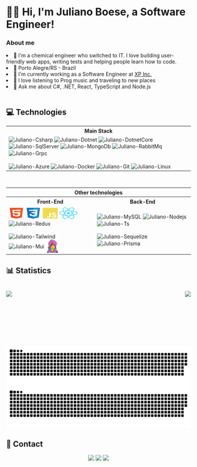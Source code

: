 # 👨‍💻 Hi, I'm Juliano Boese, a Software Engineer!

<h3><strong>About me</strong></h3>

<div align="left" style="display: inline_block">
  <li> 🧪 I'm a chemical engineer who switched to IT. I love building user-friendly web apps, writing tests and helping people learn how to code.
  <li> 🧉 Porto Alegre/RS - Brazil</li>
  <li> 🔭 I'm currently working as a Software Engineer at <a href="https://www.xpinc.com/">XP Inc.</a></li>
  <li> 🎸 I love listening to Prog music and traveling to new places</li>
  <li> 💬 Ask me about C#, .NET, React, TypeScript and Node.js</li>
</div>
<br>

## 💻 Technologies

<div align="center" style="display: inline_block">
<table>
  <tr>
    <th>Main Stack</th>
  </tr>
  <tr>
    <td>
      <img align="center" alt="Juliano-Csharp" height="40" width="52" src="https://cdn.jsdelivr.net/gh/devicons/devicon/icons/csharp/csharp-original.svg">
      <img align="center" alt="Juliano-Dotnet" height="40" width="52" src="https://cdn.jsdelivr.net/gh/devicons/devicon/icons/dot-net/dot-net-original-wordmark.svg">
      <img align="center" alt="Juliano-DotnetCore" height="40" width="52" src="https://cdn.jsdelivr.net/gh/devicons/devicon/icons/dotnetcore/dotnetcore-original.svg">
      <img align="center" alt="Juliano-SqlServer" height="58" width="58" src="https://cdn.jsdelivr.net/gh/devicons/devicon/icons/microsoftsqlserver/microsoftsqlserver-plain-wordmark.svg">
      <img align="center" alt="Juliano-MongoDb" height="50" width="58" src="https://cdn.jsdelivr.net/gh/devicons/devicon/icons/mongodb/mongodb-original-wordmark.svg" />
      <img align="center" alt="Juliano-RabbitMq" height="30" width="40" src="https://www.vectorlogo.zone/logos/rabbitmq/rabbitmq-icon.svg" />
      <img align="center" alt="Juliano-Grpc" width="86" src="https://www.vectorlogo.zone/logos/grpcio/grpcio-ar21.svg" />
      <br>
      <br>
      <img align="center" alt="Juliano-Azure" height="30" width="38" src="https://cdn.jsdelivr.net/gh/devicons/devicon/icons/azure/azure-original.svg" />
      <img align="center" alt="Juliano-Docker" height="41" width="50" src="https://cdn.jsdelivr.net/gh/devicons/devicon/icons/docker/docker-original.svg">
      <img align="center" alt="Juliano-Git" height="30" width="42" src="https://cdn.jsdelivr.net/gh/devicons/devicon/icons/git/git-original.svg" />
      <img align="center" alt="Juliano-Linux" height="30" width="42" src="https://cdn.jsdelivr.net/gh/devicons/devicon/icons/linux/linux-original.svg" />
    </td>
  </tr>
</table>
</div>

<div align="center" style="display: inline_block"><br>
<table>
  <tr>
    <th colspan="2">Other technologies</th>
  </tr>
  <tr>
    <th>Front-End</th>
    <th>Back-End</th>
  </tr>
  <tr>
    <td>
      <img align="center" alt="Juliano-HTML" height="30" width="42" src="https://raw.githubusercontent.com/devicons/devicon/master/icons/html5/html5-original.svg">
      <img align="center" alt="Juliano-CSS" height="30" width="42" src="https://raw.githubusercontent.com/devicons/devicon/master/icons/css3/css3-original.svg">
      <img align="center" alt="Juliano-Js" height="30" width="42" src="https://raw.githubusercontent.com/devicons/devicon/master/icons/javascript/javascript-plain.svg">
      <img align="center" alt="Juliano-React" height="36" width="52" src="https://raw.githubusercontent.com/devicons/devicon/master/icons/react/react-original.svg">
      <img align="center" alt="Juliano-Redux" height="31" width="44" src="https://cdn.jsdelivr.net/gh/devicons/devicon/icons/redux/redux-original.svg" />
      <br>
      <br>
      <img align="center" alt="Juliano-Tailwind" height="30" width="38" src="https://cdn.jsdelivr.net/gh/devicons/devicon/icons/tailwindcss/tailwindcss-plain.svg" />         <img align="center" alt="Juliano-Mui" height="30" width="40" src="https://cdn.jsdelivr.net/gh/devicons/devicon/icons/materialui/materialui-original.svg" />
      <img align="center" alt="Juliano-Emotion" width="36" src="https://raw.githubusercontent.com/emotion-js/emotion/main/emotion.png" />
    </td>
    <td>
      <img align="center" alt="Juliano-MySQL" height="48" width="56" src="https://cdn.jsdelivr.net/gh/devicons/devicon/icons/mysql/mysql-original-wordmark.svg">
      <img align="center" alt="Juliano-Nodejs" height="32" width="42" src="https://cdn.jsdelivr.net/gh/devicons/devicon/icons/nodejs/nodejs-original.svg" />
      <img align="center" alt="Juliano-Ts" height="30" width="42" src="https://cdn.jsdelivr.net/gh/devicons/devicon/icons/typescript/typescript-original.svg" />
      <br>
      <br>
      <img align="center" alt="Juliano-Sequelize" height="34" width="42" src="https://cdn.jsdelivr.net/gh/devicons/devicon/icons/sequelize/sequelize-original.svg" />
      <img align="center" alt="Juliano-Prisma" width="32" src="https://d2eip9sf3oo6c2.cloudfront.net/tags/images/000/001/287/square_480/prismaHD.png" />            
    </td>
  </tr>
</table>

</div>

<!-- <div align="center" style="display: inline_block"><br>
  <img align="center" alt="Juliano-Linux" height="30" width="42" src="https://cdn.jsdelivr.net/gh/devicons/devicon/icons/linux/linux-original.svg" />
  <img align="center" alt="Juliano-Git" height="30" width="42" src="https://cdn.jsdelivr.net/gh/devicons/devicon/icons/git/git-original.svg" />
  <img align="center" alt="Juliano-HTML" height="30" width="42" src="https://raw.githubusercontent.com/devicons/devicon/master/icons/html5/html5-original.svg">
  <img align="center" alt="Juliano-CSS" height="30" width="42" src="https://raw.githubusercontent.com/devicons/devicon/master/icons/css3/css3-original.svg">
  <img align="center" alt="Juliano-Js" height="30" width="42" src="https://raw.githubusercontent.com/devicons/devicon/master/icons/javascript/javascript-plain.svg">
  <img align="center" alt="Juliano-Jest" height="30" width="42" src="https://cdn.jsdelivr.net/gh/devicons/devicon/icons/jest/jest-plain.svg" />
  <img align="center" alt="Juliano-React" height="36" width="52" src="https://raw.githubusercontent.com/devicons/devicon/master/icons/react/react-original.svg">
  <img align="center" alt="Juliano-Redux" height="31" width="44" src="https://cdn.jsdelivr.net/gh/devicons/devicon/icons/redux/redux-original.svg" />
  <img align="center" alt="Juliano-Docker" height="41" width="56" src="https://cdn.jsdelivr.net/gh/devicons/devicon/icons/docker/docker-original.svg">
  <img align="center" alt="Juliano-MySQL" height="48" width="56" src="https://cdn.jsdelivr.net/gh/devicons/devicon/icons/mysql/mysql-original-wordmark.svg">
  <img align="center" alt="Juliano-Nodejs" height="30" width="42" src="https://cdn.jsdelivr.net/gh/devicons/devicon/icons/nodejs/nodejs-original.svg" />
</div> -->

## 📊 Statistics

<br>
<div align="center">
  <img align="left" height="150em" src="https://github-readme-stats.vercel.app/api?username=julianoboese&count_private=true&show_icons=true&theme=nord" />
  <img align="right" height="150em" src="https://github-readme-stats.vercel.app/api/top-langs/?username=julianoboese&layout=compact&theme=nord" />
</div>
<br>

<div align="center">
  
  ![GitHub Snake Light](https://github.com/julianoboese/julianoboese/blob/output/github-contribution-grid-snake.svg#gh-light-mode-only)
  ![GitHub Snake Dark](https://github.com/julianoboese/julianoboese/blob/output/github-contribution-grid-snake-dark.svg#gh-dark-mode-only)
  
</div>

## 💬 Contact

<div align="center" style="display: inline_block">
  <a href="https://julianoboese.github.io" target="_blank"><img height="28rem" src="https://img.shields.io/badge/my_portfolio-3fc337?style=for-the-badge" target="_blank"></a> 
  <a href="https://www.linkedin.com/in/julianoboese" target="_blank"><img height="28rem" src="https://img.shields.io/badge/LinkedIn-0077B5?style=for-the-badge&logo=linkedin&logoColor=white"></a> 
  <a href = "mailto:juliano.boese@gmail.com"><img height="28rem" src="https://img.shields.io/badge/Gmail-D14836?style=for-the-badge&logo=gmail&logoColor=white" target="_blank"></a>
</div>
